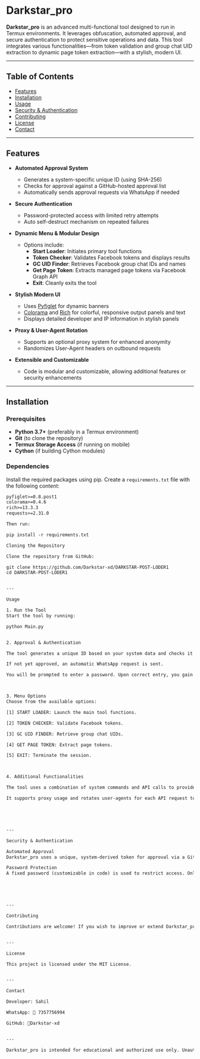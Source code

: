 

# Darkstar_pro

**Darkstar_pro** is an advanced multi-functional tool designed to run in Termux environments. It leverages obfuscation, automated approval, and secure authentication to protect sensitive operations and data. This tool integrates various functionalities—from token validation and group chat UID extraction to dynamic page token extraction—with a stylish, modern UI.

---

## Table of Contents

- [Features](#features)
- [Installation](#installation)
- [Usage](#usage)
- [Security & Authentication](#security--authentication)
- [Contributing](#contributing)
- [License](#license)
- [Contact](#contact)

---

## Features

- **Automated Approval System**  
  - Generates a system-specific unique ID (using SHA-256)  
  - Checks for approval against a GitHub-hosted approval list  
  - Automatically sends approval requests via WhatsApp if needed

- **Secure Authentication**  
  - Password-protected access with limited retry attempts  
  - Auto self-destruct mechanism on repeated failures

- **Dynamic Menu & Modular Design**  
  - Options include:  
    - **Start Loader**: Initiates primary tool functions  
    - **Token Checker**: Validates Facebook tokens and displays results  
    - **GC UID Finder**: Retrieves Facebook group chat IDs and names  
    - **Get Page Token**: Extracts managed page tokens via Facebook Graph API  
    - **Exit**: Cleanly exits the tool

- **Stylish Modern UI**  
  - Uses [Pyfiglet](https://github.com/pwaller/pyfiglet) for dynamic banners  
  - [Colorama](https://github.com/tartley/colorama) and [Rich](https://github.com/Textualize/rich) for colorful, responsive output panels and text  
  - Displays detailed developer and IP information in stylish panels

- **Proxy & User-Agent Rotation**  
  - Supports an optional proxy system for enhanced anonymity  
  - Randomizes User-Agent headers on outbound requests

- **Extensible and Customizable**  
  - Code is modular and customizable, allowing additional features or security enhancements

---

## Installation

### Prerequisites

- **Python 3.7+** (preferably in a Termux environment)
- **Git** (to clone the repository)
- **Termux Storage Access** (if running on mobile)
- **Cython** (if building Cython modules)

### Dependencies

Install the required packages using pip. Create a `requirements.txt` file with the following content:

```txt
pyfiglet>=0.8.post1
colorama>=0.4.6
rich>=13.3.3
requests>=2.31.0

Then run:

pip install -r requirements.txt

Cloning the Repository

Clone the repository from GitHub:

git clone https://github.com/Darkstar-xd/DARKSTAR-POST-LODER1
cd DARKSTAR-POST-LODER1


---

Usage

1. Run the Tool
Start the tool by running:

python Main.py


2. Approval & Authentication

The tool generates a unique ID based on your system data and checks it against an online approval list hosted on GitHub.

If not yet approved, an automatic WhatsApp request is sent.

You will be prompted to enter a password. Upon correct entry, you gain access to the menu.



3. Menu Options
Choose from the available options:

[1] START LOADER: Launch the main tool functions.

[2] TOKEN CHECKER: Validate Facebook tokens.

[3] GC UID FINDER: Retrieve group chat UIDs.

[4] GET PAGE TOKEN: Extract page tokens.

[5] EXIT: Terminate the session.



4. Additional Functionalities

The tool uses a combination of system commands and API calls to provide real-time status and feedback.

It supports proxy usage and rotates user-agents for each API request to enhance anonymity.





---

Security & Authentication

Automated Approval
Darkstar_pro uses a unique, system-derived token for approval via a GitHub-hosted list. This ensures only authorized users can access the tool.

Password Protection
A fixed password (customizable in code) is used to restrict access. Only a limited number of attempts are allowed.





---

Contributing

Contributions are welcome! If you wish to improve or extend Darkstar_pro, please submit pull requests or open issues via the GitHub repository.


---

License

This project is licensed under the MIT License.


---

Contact

Developer: Sahil

WhatsApp: 🔗 7357756994

GitHub: 🔗Darkstar-xd


---

Darkstar_pro is intended for educational and authorized use only. Unauthorized access, reverse engineering, or misuse is strictly prohibited.


